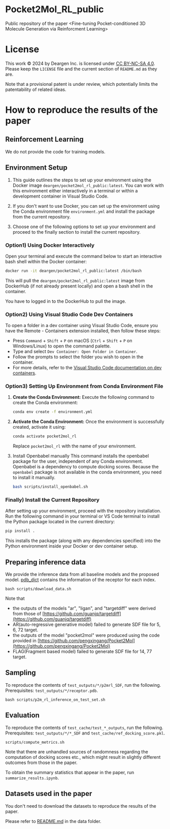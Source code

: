 # Pocket2Mol_RL_public
Public repository of the paper <Fine-tuning Pocket-conditioned 3D Molecule Generation via Reinforcment Learning>

# License
This work © 2024 by Deargen Inc. is licensed under [CC BY-NC-SA 4.0](http://creativecommons.org/licenses/by-nc-sa/4.0/?ref=chooser-v1). 
Please keep the `LICENSE` file and the current section of `README.md` as they are. 

Note that a provisional patent is under review, which potentially limits the patentability of related ideas. 

# How to reproduce the results of the paper 

## Reinforcement Learning
We do not provide the code for training models.

## Environment Setup
1. This guide outlines the steps to set up your environment using the Docker image `deargen/pocket2mol_rl_public:latest`. You can work with this environment either interactively in a terminal or within a development container in Visual Studio Code.

 2. If you don't want to use Docker, you can set up the environment using the Conda environment file `environment.yml` and install the package from the current repository.

 3. Choose one of the following options to set up your environment and proceed to the finally section to install the current repository.

 ### Option1) Using Docker Interactively
 Open your terminal and execute the command below to start an interactive bash shell within the Docker container:

 ```bash
 docker run -it deargen/pocket2mol_rl_public:latest /bin/bash
 ```

 This will pull the `deargen/pocket2mol_rl_public:latest` image from DockerHub (if not already present locally) and open a bash shell in the container.

 You have to logged in to the DockerHub to pull the image.

 ### Option2) Using Visual Studio Code Dev Containers

 To open a folder in a dev container using Visual Studio Code, ensure you have the Remote - Containers extension installed, then follow these steps:
 - Press `Command` + `Shift` + `P` on macOS (`Ctrl` + `Shift` + `P` on Windows/Linux) to open the command palette.
 - Type and select `Dev Container: Open Folder in Container`.
 - Follow the prompts to select the folder you wish to open in the container.
 - For more details, refer to the [Visual Studio Code documentation on dev containers](https://code.visualstudio.com/docs/devcontainers/containers#_quick-start-open-an-existing-folder-in-a-container).

 ### Option3) Setting Up Environment from Conda Environment File
1. **Create the Conda Environment:**
   Execute the following command to create the Conda environment:

    ```bash
    conda env create -f environment.yml
    ```

2. **Activate the Conda Environment:**
   Once the environment is successfully created, activate it using:

    ```bash
    conda activate pocket2mol_rl
    ```

    Replace `pocket2mol_rl` with the name of your environment.

3. Install Openbabel manually
    This command installs the openbabel package for the user, independent of any Conda environment.
    Openbabel is a dependency to compute docking scores.
    Because the `openbabel` package is not available in the conda environment, you need to install it manually. 
    ```bash
    bash scripts/install_openbabel.sh
    ```

### Finally) Install the Current Repository

After setting up your environment, proceed with the repository installation. Run the following command in your terminal or VS Code terminal to install the Python package located in the current directory:

```bash
pip install .
```
This installs the package (along with any dependencies specified) into the Python environment inside your Docker or dev container setup. 

## Preparing inference data

We provide the inference data from all baseline models and the proposed model.
[pdb_dict](pdb_dict.json) contains the information of the receptor for each index.
```
bash scripts/download_data.sh
```
Note that 
- the outputs of the models "ar", "ligan", and "targetdiff" were derived from those of [https://github.com/guanjq/targetdiff](https://github.com/guanjq/targetdiff)
- AR(auto-regressive generative model) failed to generate SDF file for 5, 6, 72 target.
- the outputs of the model "pocket2mol" were produced using the code provided in [https://github.com/pengxingang/Pocket2Mol](https://github.com/pengxingang/Pocket2Mol)
- FLAG(Fragment based model) failed to generate SDF file for 14, 77 target.

## Sampling 

To reproduce the contents of `test_outputs/*/p2mrl_SDF`, run the following. Prerequisites: `test_outputs/*/receptor.pdb`.

```
bash scripts/p2m_rl_inference_on_test_set.sh
```

## Evaluation 

To reproduce the contents of `test_cache/test_*_outputs`, run the following. Prerequisites: `test_outputs/*/*_SDF` and `test_cache/ref_docking_score.pkl`.

```
scripts/compute_metrics.sh
```
Note that there are unhandled sources of randomness regarding the computation of docking scores etc., which might result in slightly different outcomes from those in the paper. 

To obtain the summary statistics that appear in the paper, run `summarize_results.ipynb`.

## Datasets used in the paper

You don't need to download the datasets to reproduce the results of the paper.

Please refer to [README.md](data/README.md) in the data folder.
